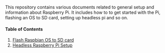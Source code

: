 This repository contains various documents related to general setup and information about Raspberry Pi. It includes how to to get started with the Pi, flashing an OS to SD card, setting up headless pi and so on.

#### Table of Contents

1. [Flash Raspbian OS to SD card](sd-card-prepare.md)
2. [Headless Raspberry Pi Setup](headless-setup.md)
